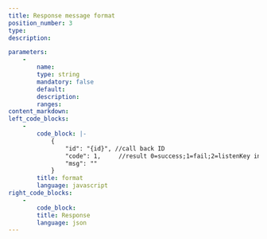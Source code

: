```yaml
---
title: Response message format
position_number: 3
type:
description: 

parameters:
    -
        name:
        type: string
        mandatory: false
        default:
        description:
        ranges:
content_markdown:
left_code_blocks:
    -
        code_block: |-
            {
                "id": "{id}", //call back ID
                "code": 1,     //result 0=success;1=fail;2=listenKey invalid
                "msg": ""
            }
        title: format
        language: javascript
right_code_blocks:
    -
        code_block:
        title: Response
        language: json
---
```

